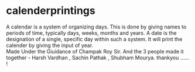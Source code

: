 # calenderprintings
A calendar is a system of organizing days. This is done by giving names to periods of time, typically days, weeks, months and years. A date is the designation of a single, specific day within such a system. It will print the calender by giving the input of year.  
Made Under the Giuidance of Champak Roy Sir. 
And the 3 people made it together - Harsh Vardhan , Sachin Pathak , Shubham Mourya.
thankyou ...... !
